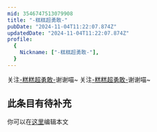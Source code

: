 ```yaml
---
mid: 3546747513079908
title: "-糕糕超勇敢-"
pubDate: "2024-11-04T11:22:07.874Z"
updatedDate: "2024-11-04T11:22:07.874Z"
profile:
  {
    Nickname: ["-糕糕超勇敢-"],
  }
---
```


关注[-糕糕超勇敢-](https://space.bilibili.com/3546747513079908)谢谢喵~ 关注[-糕糕超勇敢-](https://space.bilibili.com/3546747513079908)谢谢喵~

## 此条目有待补充
你可以在[这里](https://github.com/Yuhanawa/VTuber.ICU-Content/edit/master/v/-糕糕超勇敢-/index.md)编辑本文
